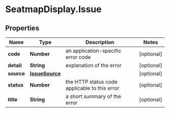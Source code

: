 # SeatmapDisplay.Issue

## Properties

Name | Type | Description | Notes
------------ | ------------- | ------------- | -------------
**code** | **Number** | an application-specific error code | [optional] 
**detail** | **String** | explanation of the error | [optional] 
**source** | [**IssueSource**](IssueSource.md) |  | [optional] 
**status** | **Number** | the HTTP status code applicable to this error | [optional] 
**title** | **String** | a short summary of the error | [optional] 


